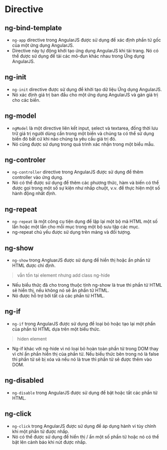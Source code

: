 # Directive

## ng-bind-template

- `ng-app` directive trong AngularJS được sử dụng để xác định phần tử gốc của một ứng dụng AngularJS.
- Directive này tự động khởi tạo ứng dụng AngularJS khi tải trang. Nó có thể được sử dụng để tải các mô-đun khác nhau trong Ứng dụng AngularJS. 

## ng-init

- `ng-init` directive được sử dụng để khởi tạo dữ liệu Ứng dụng AngularJS. 
- Nó xác định giá trị ban đầu cho một ứng dụng AngularJS và gán giá trị cho các biến.

## ng-model

- `ngModel` là một directive liên kết input, select và textarea, đồng thời lưu trữ giá trị người dùng cần trong một biến và chúng ta có thể sử dụng biến đó bất cứ khi nào chúng ta yêu cầu giá trị đó. 
- Nó cũng được sử dụng trong quá trình xác nhận trong một biểu mẫu.

## ng-controler

- `ng-controller` directive trong AngularJS được sử dụng để thêm controller vào ứng dụng.
- Nó có thể được sử dụng để thêm các phương thức, hàm và biến có thể được gọi trong một số sự kiện như nhấp chuột, v.v. để thực hiện một số hành động nhất định.

## ng-repeat

- `ng-repeat` là một công cụ tiện dụng để lặp lại một bộ mã HTML một số lần hoặc một lần cho mỗi mục trong một bộ sưu tập các mục.
- ng-repeat chủ yếu được sử dụng trên mảng và đối tượng.

## ng-show

- `ng-show` trong AngluarJS được sử dụng để hiển thị hoặc ẩn phần tử HTML được chỉ định. 
> vẫn tồn tại element nhưng add class ng-hide
- Nếu biểu thức đã cho trong thuộc tính ng-show là true thì phần tử HTML sẽ hiển thị, nếu không nó sẽ ẩn phần tử HTML. 
- Nó được hỗ trợ bởi tất cả các phần tử HTML.

## ng-if

- `ng-if` trong AngularJS được sử dụng để loại bỏ hoặc tạo lại một phần của phần tử HTML dựa trên một biểu thức.
> hiden element
- Ng-if khác với ng-hide vì nó loại bỏ hoàn toàn phần tử trong DOM thay vì chỉ ẩn phần hiển thị của phần tử. Nếu biểu thức bên trong nó là false thì phần tử sẽ bị xóa và nếu nó là true thì phần tử sẽ được thêm vào DOM.

## ng-disabled

- `ng-disable` trong AngularJS được sử dụng để bật hoặc tắt các phần tử HTML. 

## ng-click

- `ng-click` trong AngularJS được sử dụng để áp dụng hành vi tùy chỉnh khi một phần tử được nhấp.
- Nó có thể được sử dụng để hiển thị / ẩn một số phần tử hoặc nó có thể bật lên cảnh báo khi nút được nhấp.
